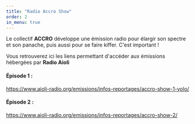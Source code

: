 ```yaml
---
title: "Radio Accro Show"
order: 2
in_menu: true
---
```

Le collectif **ACCRO** développe une émission radio pour élargir son spectre et son panache, puis aussi pour se faire kiffer. C'est important !

Vous retrouverez ici les liens permettant d'accéder aux émissions hébergées par **Radio Aioli** 

#### Épisode 1 : 

https://www.aioli-radio.org/emissions/infos-reportages/accro-show-1-yolo/ 

#### Épisode 2 : 

 https://www.aioli-radio.org/emissions/infos-reportages/accro-show-2/ 